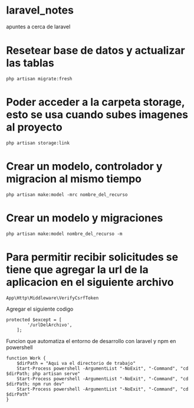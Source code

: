 # laravel_notes
apuntes a cerca de laravel

<h1>Resetear base de datos y actualizar las tablas</h1>

```
php artisan migrate:fresh
```

<h1>Poder acceder a la carpeta storage, esto se usa cuando subes imagenes al proyecto</h1>

```
php artisan storage:link
```

<h1>Crear un modelo, controlador y migracion al mismo tiempo</h1>

```
php artisan make:model -mrc nombre_del_recurso
```

<h1>Crear un modelo y migraciones</h1>

```
php artisan make:model nombre_del_recurso -m
```

<h1>Para permitir recibir solicitudes se tiene que agregar la url de la aplicacion en el siguiente archivo </h1>

```
App\Http\Middleware\VerifyCsrfToken
```
<p>Agregar el siguiente codigo</p>

```
protected $except = [
        '/urlDelArchivo',
    ];
```

<p>Funcion que automatiza el entorno de desarrollo con laravel y npm en powershell</p>

```
function Work {
    $dirPath = "Aqui va el directorio de trabajo"
    Start-Process powershell -ArgumentList "-NoExit", "-Command", "cd $dirPath; php artisan serve" 
    Start-Process powershell -ArgumentList "-NoExit", "-Command", "cd $dirPath; npm run dev" 
    Start-Process powershell -ArgumentList "-NoExit", "-Command", "cd $dirPath" 
}
```

